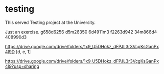 # testing
This served Testing project at the University.

Just an exercise.
g658d6256 d5m26350 6d4911m3
f2263d942 34m866d4 408990d3

https://drive.google.com/drive/folders/1x9_U5DHokz_dFPJL3r3VcgKsGanPx4l9D [d, e, 1]

https://drive.google.com/drive/folders/1x9_U5DHokz_dFPJL3r3VcgKsGanPx4l9?usp=sharing
